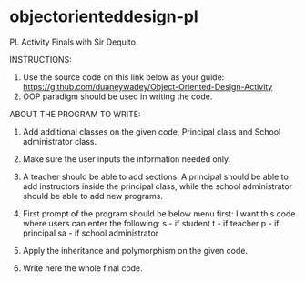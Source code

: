# objectorienteddesign-pl
PL Activity Finals with Sir Dequito

INSTRUCTIONS:
1. Use the source code on this link below as your guide: https://github.com/duaneywadey/Object-Oriented-Design-Activity
2. OOP paradigm should be used in writing the code. 


ABOUT THE PROGRAM TO WRITE:
1. Add additional classes on the given code, Principal class and School administrator class.
2. Make sure the user inputs the information needed only.
3. A teacher should be able to add sections. A principal should be able to add instructors inside the principal class, while the school administrator should be able to add new programs. 
4. First prompt of the program should be below menu first:
I want this code where users can enter the following:
s - if student
t - if teacher
p - if principal
sa - if school administrator

5. Apply the inheritance and polymorphism on the given code.
6. Write here the whole final code.
